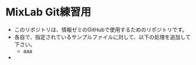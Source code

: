 # MixLab Git練習用
- このリポジトリは、情報ゼミのGitHubで使用するためのリポジトリです。
- 各自で、指定されているサンプルファイルに対して、以下の処理を追加して下さい。
  - aaa
- 
